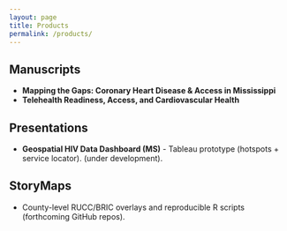 ```yaml
---
layout: page
title: Products
permalink: /products/
---
```


## Manuscripts
- **Mapping the Gaps: Coronary Heart Disease & Access in Mississippi** 
- **Telehealth Readiness, Access, and Cardiovascular Health** 


## Presentations
- **Geospatial HIV Data Dashboard (MS)** - Tableau prototype (hotspots + service locator). (under development).

## StoryMaps
- County-level RUCC/BRIC overlays and reproducible R scripts (forthcoming GitHub repos).
